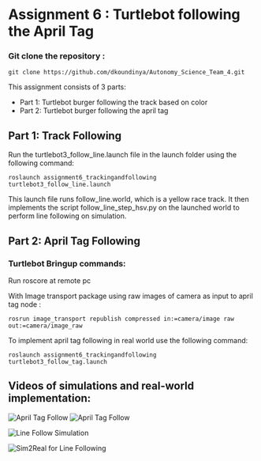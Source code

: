
# Assignment 6 : Turtlebot following the April Tag 

### Git clone the repository :

`git clone https://github.com/dkoundinya/Autonomy_Science_Team_4.git `


This assignment consists of 3 parts:

  - Part 1: Turtlebot burger following the track based on color
  - Part 2: Turtlebot burger following the april tag 
 

## Part 1: Track Following

Run the turtlebot3_follow_line.launch file in the launch folder using the following command:

`roslaunch assignment6_trackingandfollowing turtlebot3_follow_line.launch`

This launch file runs follow_line.world, which is a yellow race track. It then implements the script follow_line_step_hsv.py on the launched world to perform line following on simulation.


## Part 2: April Tag Following

### Turtlebot Bringup commands:

Run roscore at remote pc

With Image transport package using raw images of camera as input to april tag node :

`rosrun image_transport republish compressed in:=camera/image raw out:=camera/image_raw`

  To implement april tag following in real world use the following command:

`roslaunch assignment6_trackingandfollowing turtlebot3_follow_tag.launch`



## Videos of simulations and real-world implementation:

![April Tag Follow](https://github.com/dkoundinya/Autonomy_Science_Team_4/blob/main/assignment6_trackingandfollowing/src/Videos/Realworld.gif)
![April Tag Follow](https://github.com/dkoundinya/Autonomy_Science_Team_4/blob/main/assignment6_trackingandfollowing/src/Videos/rviz%20Visualize.gif)

![Line Follow Simulation](https://github.com/dkoundinya/Autonomy_Science_Team_4/blob/main/assignment6_trackingandfollowing/src/Videos/Line_following.gif)

![Sim2Real for Line Following](https://github.com/dkoundinya/Autonomy_Science_Team_4/blob/main/assignment6_trackingandfollowing/src/Videos/sim2real_line_follow.gif)





